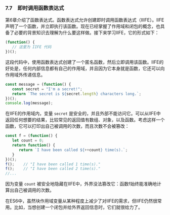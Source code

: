 ### 7.7　即时调用函数表达式

第6章介绍了函数表达式。函数表达式允许创建即时调用函数表达式（IIIFE）。IIFE声明了一个函数，并立即执行该函数。现在已经掌握了作用域和闭包的概念，也具备了必要的背景知识去理解为什么要这样做。接下来学习IIFE，它的形式如下：

```javascript
(function() {
   // 这里为 IIFE 代码
})(); 
```

这段代码中，使用函数表达式创建了一个匿名函数，然后立即调用该函数。IIFE的好处是，任何内部信息都有自己的作用域，并且因为它本身就是函数，它还可以向作用域外传递信息。

```javascript
const message = (function() {
   const secret = "I'm a secret!";
   return `The secret is ${secret.length} characters long.`;
})();
console.log(message);
```

在IIFE的作用域内，变量 `secret` 是安全的，并且外部不能访问它。可以从IIFE中返回任何想要的结果，比较常见的返回值有数组、对象，以及函数。考虑这样一个函数，它可以打印出自己被调用的次数，而且次数不会被篡改：

```javascript
const f = (function() {
   let count = 0;
   return function() {
      return `I have been called ${++count} time(s).`;
   }
})();
f();    // "I have been called 1 time(s)."
f();    // "I have been called 2 time(s)."
//...
```

因为变量 `count` 被安全地隐藏在IIFE中，外界没法篡改它：函数f始终能准确地计算出自己被调用的次数。

在ES6中，虽然块作用域变量从某种程度上减少了对IIFE的需求，但IIFE仍然很常用。比如，当想创建一个闭包并给外界返回信息时，它们就很给力了。

